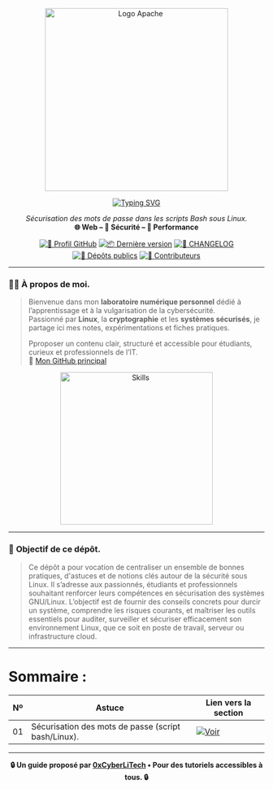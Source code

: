 <p align="center">
  <a href="https://github.com/0xCyberLiTech" target="_blank" rel="noopener">
    <img src="./images/Apache_logo.png" alt="Logo Apache" width="360">
  </a>
</p>

<div align="center">

  <a href="https://github.com/0xCyberLiTech">
    <img src="https://readme-typing-svg.herokuapp.com?font=Fira+Code&size=32&pause=1000&color=D14A4A&center=true&vCenter=true&width=800&lines=ASTUCES+SÉCURITÉ+LINUX+%F0%9F%94%91;Pare-feu+•+Permissions+•+Surveillance;Scripts+•+Audit+•+Bonnes+Pratiques" alt="Typing SVG" />
  </a>


  <p align="center">
    <em>Sécurisation des mots de passe dans les scripts Bash sous Linux.</em><br>
    <b>🌐 Web – 🔐 Sécurité – 🚀 Performance</b>
  </p>

  [![🔗 Profil GitHub](https://img.shields.io/badge/Profil-GitHub-181717?logo=github&style=flat-square)](https://github.com/0xCyberLiTech)
  [![📦 Dernière version](https://img.shields.io/github/v/release/0xCyberLiTech/Apache2?label=version&style=flat-square&color=blue)](https://github.com/0xCyberLiTech/Apache2/releases/latest)
  [![📄 CHANGELOG](https://img.shields.io/badge/📄%20Changelog-Apache2-blue?style=flat-square)](https://github.com/0xCyberLiTech/Apache2/blob/main/CHANGELOG.md)
  [![📂 Dépôts publics](https://img.shields.io/badge/Dépôts-publics-blue?style=flat-square)](https://github.com/0xCyberLiTech?tab=repositories)
  [![👥 Contributeurs](https://img.shields.io/badge/👥%20Contributeurs-cliquez%20ici-007ec6?style=flat-square)](https://github.com/0xCyberLiTech/Apache2/graphs/contributors)

</div>

---

### 👨‍💻 **À propos de moi.**

> Bienvenue dans mon **laboratoire numérique personnel** dédié à l’apprentissage et à la vulgarisation de la cybersécurité.  
> Passionné par **Linux**, la **cryptographie** et les **systèmes sécurisés**, je partage ici mes notes, expérimentations et fiches pratiques.  
>  
> Pproposer un contenu clair, structuré et accessible pour étudiants, curieux et professionnels de l’IT.  
> 🔗 [Mon GitHub principal](https://github.com/0xCyberLiTech)

<p align="center">
  <a href="https://github.com/0xCyberLiTech" target="_blank" rel="noopener">
    <img src="https://skillicons.dev/icons?i=linux,debian,bash,docker,nginx,git,vim" alt="Skills" alt="Logo techno" width="300">
  </a>
</p>

---

### 🎯 **Objectif de ce dépôt.**

> Ce dépôt a pour vocation de centraliser un ensemble de bonnes pratiques, d'astuces et de notions clés autour de la sécurité sous Linux.
> Il s’adresse aux passionnés, étudiants et professionnels souhaitant renforcer leurs compétences en sécurisation des systèmes GNU/Linux.
> L’objectif est de fournir des conseils concrets pour durcir un système, comprendre les risques courants, et maîtriser les outils essentiels pour auditer, surveiller et sécuriser efficacement son environnement Linux, que ce soit en poste de travail, serveur ou infrastructure cloud.

---

# Sommaire :

| Nº  | Astuce                              | Lien vers la section                                                  |
|-----|-------------------------------------|-----------------------------------------------------------------------|
| 01  | Sécurisation des mots de passe (script bash/Linux).             | [![Voir](https://img.shields.io/badge/Voir-01-blue)](ASTUCES-Sécurisation-des-mots-de-passe-dans-les-scripts-Bash-sous-Linux.md) |

---

<p align="center">
  <b>🔒 Un guide proposé par <a href="https://github.com/0xCyberLiTech">0xCyberLiTech</a> • Pour des tutoriels accessibles à tous. 🔒</b>
</p>
